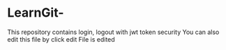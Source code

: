 # LearnGit-
This repository contains login, logout with jwt token security
You can also edit this file by click edit 
File is edited
